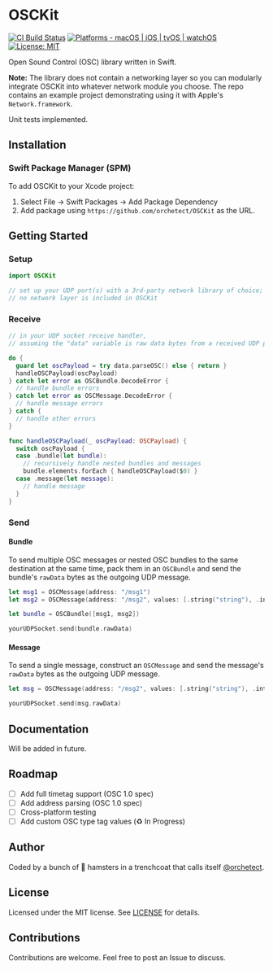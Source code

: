 # OSCKit

[![CI Build Status](https://github.com/orchetect/OSCKit/actions/workflows/build.yml/badge.svg)](https://github.com/orchetect/OSCKit/actions/workflows/build.yml) [![Platforms - macOS | iOS | tvOS | watchOS](https://img.shields.io/badge/platforms-macOS%2010.12%2B%20|%20iOS%2010%2B%20|%20tvOS%2010%2B%20|%20watchOS%203%2B%20-lightgrey.svg?style=flat)](https://developer.apple.com/swift) [![License: MIT](http://img.shields.io/badge/license-MIT-lightgrey.svg?style=flat)](https://github.com/orchetect/OSCKit/blob/main/LICENSE)

Open Sound Control (OSC) library written in Swift.

**Note:** The library does not contain a networking layer so you can modularly integrate OSCKit into whatever network module you choose. The repo contains an example project demonstrating using it with Apple's `Network.framework`.

Unit tests implemented.

## Installation

### Swift Package Manager (SPM)

To add OSCKit to your Xcode project:

1. Select File → Swift Packages → Add Package Dependency
2. Add package using  `https://github.com/orchetect/OSCKit` as the URL.

## Getting Started

### Setup

```swift
import OSCKit

// set up your UDP port(s) with a 3rd-party network library of choice;
// no network layer is included in OSCKit
```

### Receive

```swift
// in your UDP socket receive handler,
// assuming the "data" variable is raw data bytes from a received UDP packet:

do {
  guard let oscPayload = try data.parseOSC() else { return }
  handleOSCPayload(oscPayload)
} catch let error as OSCBundle.DecodeError {
  // handle bundle errors
} catch let error as OSCMessage.DecodeError {
  // handle message errors
} catch {
  // handle other errors
}

func handleOSCPayload(_ oscPayload: OSCPayload) {
  switch oscPayload {
  case .bundle(let bundle):
    // recursively handle nested bundles and messages
    bundle.elements.forEach { handleOSCPayload($0) }
  case .message(let message):
    // handle message
  }
}
```

### Send

#### Bundle

To send multiple OSC messages or nested OSC bundles to the same destination at the same time, pack them in an `OSCBundle` and send the bundle's `rawData` bytes as the outgoing UDP message.

```swift
let msg1 = OSCMessage(address: "/msg1")
let msg2 = OSCMessage(address: "/msg2", values: [.string("string"), .int32(123)])

let bundle = OSCBundle([msg1, msg2])

yourUDPSocket.send(bundle.rawData)
```

#### Message

To send a single message, construct an `OSCMessage` and send the message's `rawData` bytes as the outgoing UDP message.

```swift
let msg = OSCMessage(address: "/msg2", values: [.string("string"), .int32(123)])

yourUDPSocket.send(msg.rawData)
```

## Documentation

Will be added in future.

## Roadmap

- [ ] Add full timetag support (OSC 1.0 spec)
- [ ] Add address parsing (OSC 1.0 spec)
- [ ] Cross-platform testing
- [ ] Add custom OSC type tag values (♻️ In Progress)

## Author

Coded by a bunch of 🐹 hamsters in a trenchcoat that calls itself [@orchetect](https://github.com/orchetect).

## License

Licensed under the MIT license. See [LICENSE](https://github.com/orchetect/OSCKit/blob/master/LICENSE) for details.

## Contributions

Contributions are welcome. Feel free to post an Issue to discuss.
